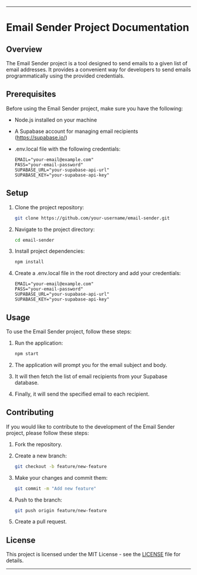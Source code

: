 
---

# Email Sender Project Documentation

## Overview

The Email Sender project is a tool designed to send emails to a given list of email addresses. It provides a convenient way for developers to send emails programmatically using the provided credentials.

## Prerequisites

Before using the Email Sender project, make sure you have the following:

- Node.js installed on your machine
- A Supabase account for managing email recipients (https://supabase.io/)
- .env.local file with the following credentials:

    ```dotenv
    EMAIL="your-email@example.com"
    PASS="your-email-password"
    SUPABASE_URL="your-supabase-api-url"
    SUPABASE_KEY="your-supabase-api-key"
    ```

## Setup

1. Clone the project repository:

    ```bash
    git clone https://github.com/your-username/email-sender.git
    ```

2. Navigate to the project directory:

    ```bash
    cd email-sender
    ```

3. Install project dependencies:

    ```bash
    npm install
    ```

4. Create a .env.local file in the root directory and add your credentials:

    ```dotenv
    EMAIL="your-email@example.com"
    PASS="your-email-password"
    SUPABASE_URL="your-supabase-api-url"
    SUPABASE_KEY="your-supabase-api-key"
    ```

## Usage

To use the Email Sender project, follow these steps:

1. Run the application:

    ```bash
    npm start
    ```

2. The application will prompt you for the email subject and body.

3. It will then fetch the list of email recipients from your Supabase database.

4. Finally, it will send the specified email to each recipient.

## Contributing

If you would like to contribute to the development of the Email Sender project, please follow these steps:

1. Fork the repository.

2. Create a new branch:

    ```bash
    git checkout -b feature/new-feature
    ```

3. Make your changes and commit them:

    ```bash
    git commit -m "Add new feature"
    ```

4. Push to the branch:

    ```bash
    git push origin feature/new-feature
    ```

5. Create a pull request.

## License

This project is licensed under the MIT License - see the [LICENSE](LICENSE) file for details.

---

